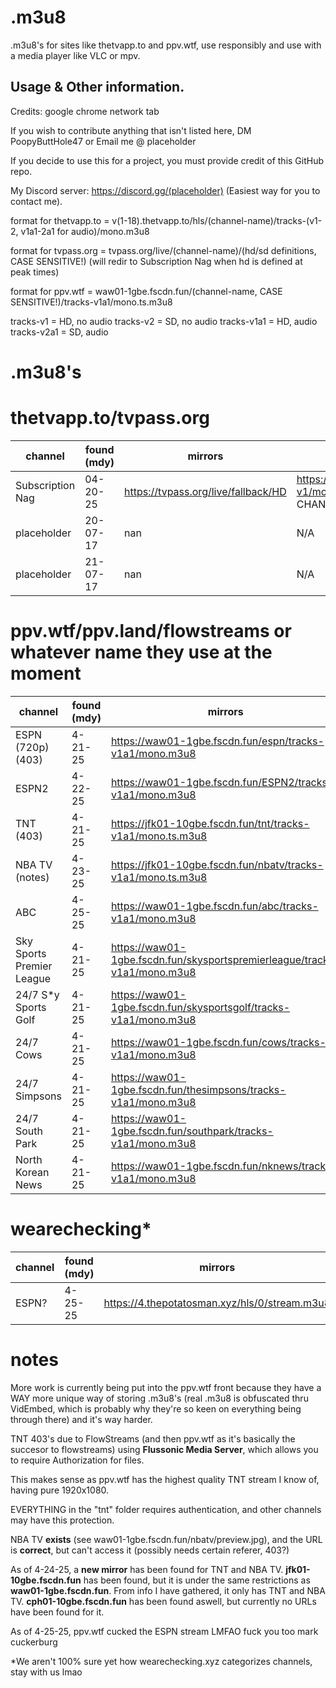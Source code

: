# .m3u8
.m3u8's for sites like thetvapp.to and ppv.wtf, use responsibly and use with a media player like VLC or mpv.

## Usage & Other information.

Credits: google chrome network tab

If you wish to contribute anything that isn't listed here, DM PoopyButtHole47 or Email me @ placeholder

If you decide to use this for a project, you must provide credit of this GitHub repo.

My Discord server: https://discord.gg/(placeholder) (Easiest way for you to contact me).

format for thetvapp.to = v(1-18).thetvapp.to/hls/(channel-name)/tracks-(v1-2, v1a1-2a1 for audio)/mono.m3u8

format for tvpass.org = tvpass.org/live/(channel-name)/(hd/sd definitions, CASE SENSITIVE!) (will redir to Subscription Nag when hd is defined at peak times)

format for ppv.wtf = waw01-1gbe.fscdn.fun/(channel-name, CASE SENSITIVE!)/tracks-v1a1/mono.ts.m3u8

tracks-v1 = HD, no audio 
tracks-v2 = SD, no audio 
tracks-v1a1 = HD, audio 
tracks-v2a1 = SD, audio 


# .m3u8's

# thetvapp.to/tvpass.org
| channel                  | found (mdy)   | mirrors	          | links            |
| ------------------------ | ------------- | ------------------ | ---------------- |
| Subscription Nag         | 04-20-25	   	 | https://tvpass.org/live/fallback/HD   | https://v1.thetvapp.to/hls/fallback/tracks-v1/mono.m3u8 (ONLY HAS AN HD CHANNEL)|
| placeholder              | 20-07-17      | nan     | N/A |
| placeholder         	   | 21-07-17      | nan	   | N/A |

# ppv.wtf/ppv.land/flowstreams or whatever name they use at the moment
| channel                  | found (mdy)   | mirrors	          | links             |
| ------------------------ | ------------- | ------------------ | ----------------- |
| ESPN (720p) (403)        | 4-21-25       | https://waw01-1gbe.fscdn.fun/espn/tracks-v1a1/mono.m3u8	    | https://waw01-1gbe.fscdn.fun/espn/tracks-v1a1/mono.ts.m3u8|
| ESPN2                    | 4-22-25       | https://waw01-1gbe.fscdn.fun/ESPN2/tracks-v1a1/mono.m3u8	    | https://waw01-1gbe.fscdn.fun/ESPN2/tracks-v1a1/mono.ts.m3u8|
| TNT (403)                | 4-21-25       | https://jfk01-10gbe.fscdn.fun/tnt/tracks-v1a1/mono.ts.m3u8	    | https://waw01-1gbe.fscdn.fun/tnt/tracks-v1a1/mono.ts.m3u8|
| NBA TV (notes)           | 4-23-25       | https://jfk01-10gbe.fscdn.fun/nbatv/tracks-v1a1/mono.ts.m3u8	    | https://waw01-1gbe.fscdn.fun/nbatv/tracks-v1a1/mono.ts.m3u8|
| ABC                      | 4-25-25       | https://waw01-1gbe.fscdn.fun/abc/tracks-v1a1/mono.m3u8	    | https://waw01-1gbe.fscdn.fun/abc/tracks-v1a1/mono.ts.m3u8|
| Sky Sports Premier League| 4-21-25       | https://waw01-1gbe.fscdn.fun/skysportspremierleague/tracks-v1a1/mono.m3u8	    | https://waw01-1gbe.fscdn.fun/skysportspremierleague/tracks-v1a1/mono.ts.m3u8|
| 24/7 S*y Sports Golf     | 4-21-25      | https://waw01-1gbe.fscdn.fun/skysportsgolf/tracks-v1a1/mono.m3u8	    | https://waw01-1gbe.fscdn.fun/skysportsgolf/tracks-v1a1/mono.ts.m3u8|
| 24/7 Cows                | 4-21-25      | https://waw01-1gbe.fscdn.fun/cows/tracks-v1a1/mono.m3u8	    | https://waw01-1gbe.fscdn.fun/cows/tracks-v1a1/mono.ts.m3u8|
| 24/7 Simpsons            | 4-21-25      | https://waw01-1gbe.fscdn.fun/thesimpsons/tracks-v1a1/mono.m3u8      | https://waw01-1gbe.fscdn.fun/thesimpsons/tracks-v1a1/mono.ts.m3u8|
| 24/7 South Park          | 4-21-25      | https://waw01-1gbe.fscdn.fun/southpark/tracks-v1a1/mono.m3u8	    | https://waw01-1gbe.fscdn.fun/southpark/tracks-v1a1/mono.ts.m3u8|
| North Korean News        | 4-21-25      | https://waw01-1gbe.fscdn.fun/nknews/tracks-v1a1/mono.m3u8	    | https://waw01-1gbe.fscdn.fun/nknews/tracks-v1a1/mono.ts.m3u8|

# wearechecking*
| channel                  | found (mdy)   | mirrors	          | links             |
| ------------------------ | ------------- | ------------------ | ----------------- |
| ESPN?                    | 4-25-25       | https://4.thepotatosman.xyz/hls/0/stream.m3u8	    | https://4.thepotatosman.xyz/hls/0/stream.m3u8|

# notes

More work is currently being put into the ppv.wtf front because they have a WAY more unique way of storing .m3u8's (real .m3u8 is obfuscated thru VidEmbed, which is probably why they're so keen on everything being through there) and it's way harder.

TNT 403's due to FlowStreams (and then ppv.wtf as it's basically the succesor to flowstreams) using **Flussonic Media Server**, which allows you to require Authorization for files.

This makes sense as ppv.wtf has the highest quality TNT stream I know of, having pure 1920x1080.

EVERYTHING in the "tnt" folder requires authentication, and other channels may have this protection.

NBA TV **exists** (see waw01-1gbe.fscdn.fun/nbatv/preview.jpg), and the URL is **correct**, but can't access it (possibly needs certain referer, 403?)

As of 4-24-25, a **new mirror** has been found for TNT and NBA TV. **jfk01-10gbe.fscdn.fun** has been found, but it is under the same restrictions as **waw01-1gbe.fscdn.fun**. From info I have gathered, it only has TNT and NBA TV. **cph01-10gbe.fscdn.fun** has been found aswell, but currently no URLs have been found for it.

As of 4-25-25, ppv.wtf cucked the ESPN stream LMFAO fuck you too mark cuckerburg

*We aren't 100% sure yet how wearechecking.xyz categorizes channels, stay with us lmao
